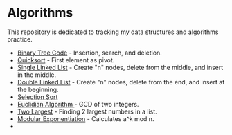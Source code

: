 # Algorithms

This repository is dedicated to tracking my data structures and algorithms practice.

- [Binary Tree Code](https://github.com/ddlhg/Practice-Algorithms/blob/main/BinaryTree) - Insertion, search, and deletion.
- [Quicksort](https://github.com/ddlhg/Practice-Algorithms/blob/main/Quicksort) - First element as pivot.
- [Single Linked List](https://github.com/ddlhg/Practice-Algorithms/blob/main/SingleLinkedList) - Create "n" nodes, delete from the middle, and insert in the middle.
- [Double Linked List](https://github.com/ddlhg/Practice-Algorithms/blob/main/Double%20Linked%20List) - Create "n" nodes, delete from the end, and insert at the beginning.
- [Selection Sort](https://github.com/ddlhg/Practice-Algorithms/blob/main/Selection%20Sort)
- [Euclidian Algorithm ](https://github.com/ddlhg/Practice-Algorithms/blob/main/EEA) - GCD of two integers.
- [Two Largest](https://github.com/ddlhg/Practice-Algorithms/blob/main/Two%20Largest) - Finding 2 largest numbers in a list.
- [Modular Exponentiation](https://github.com/ddlhg/Practice-Algorithms/blob/main/ME) - Calculates a^k mod n.
- 

